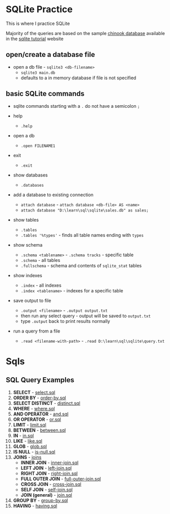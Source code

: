# SQLite Practice
This is where I practice SQLite

Majority of the queries are based on the sample [chinook database](https://www.sqlitetutorial.net/sqlite-sample-database/) available in the [sqlite tutorial](https://www.sqlitetutorial.net/) website

## open/create a database file
- open a db file - `sqlite3 <db-filename>`
    - `sqlite3 main.db`
    - defaults to a in memory database if file is not specified

## basic SQLite commands
- sqlite commands starting with a `.` do not have a semicolon `;`

- help
    - `.help`
- open a db
    - `.open FILENAME1`
- exit
    - `.exit`
- show databases
    - `.databases`
- add a database to existing connection
    - `attach database` - `attach database <db-file> AS <name>`
    - `attach database "D:\learn\sql\sqlite\sales.db" as sales;`
- show tables
    - `.tables`
    - `.tables '%types'` - finds all table names ending with `types`
- show schema
    - `.schema <tablename>` - `.schema tracks` - specific table
    - `.schema` - all tables
    - `.fullschema` - schema and contents of `sqlite_stat` tables
- show indexes
    - `.index` - all indexes
    - `.index <tablename>` - indexes for a specific table
- save output to file
    - `.output <filename>` - `.output output.txt`
    - then run any select query - output will be saved to `output.txt`
    - type `.output` back to print results normally
- run a query from a file
    - `.read <filename-with-path>` - `.read D:\learn\sql\sqlite\query.txt`

# Sqls

## SQL Query Examples

1. **SELECT** - [select.sql](queries/select.sql)
2. **ORDER BY** - [order-by.sql](queries/order-by.sql)
3. **SELECT DISTINCT** - [distinct.sql](queries/distinct.sql)
4. **WHERE** - [where.sql](queries/where.sql)
5. **AND OPERATOR** - [and.sql](queries/and.sql)
6. **OR OPERATOR** - [or.sql](queries/or.sql)
7. **LIMIT** - [limit.sql](queries/limit.sql)
8. **BETWEEN** - [between.sql](queries/between.sql)
9. **IN** - [in.sql](queries/in.sql)
10. **LIKE** - [like.sql](queries/like.sql)
11. **GLOB** - [glob.sql](queries/glob.sql)
12. **IS NULL** - [is-null.sql](queries/is-null.sql)
13. **JOINS** - [joins](queries/join/)
    - **INNER JOIN** - [inner-join.sql](queries/join/inner-join.sql)
    - **LEFT JOIN** - [left-join.sql](queries/join/left-join.sql)
    - **RIGHT JOIN** - [right-join.sql](queries/join/right-join.sql)
    - **FULL OUTER JOIN** - [full-outer-join.sql](queries/join/full-outer-join.sql)
    - **CROSS JOIN** - [cross-join.sql](queries/join/cross-join.sql)
    - **SELF JOIN** - [self-join.sql](queries/join/self-join.sql)
    - **JOIN (general)** - [join.sql](queries/join/join.sql)
14. **GROUP BY** - [group-by.sql](queries/group-by.sql)
14. **HAVING** - [having.sql](queries/having.sql)